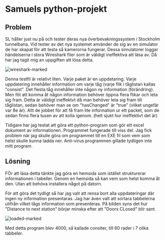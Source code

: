 # Samuels python-projekt

## Problem
SL håller just nu på och tester deras nya överbevakningssystem i Stockholm tunnelbana. Vid tester av det nya systemet använder de sig av en simulator de har skapat för att testa så kamerorna fungerar. Dessa simulatorer loggar händelserna i stora Wireshark filer som är väldigt ineffektiva att läsa av. Då har jag tagit mig an uppgiften att lösa detta. 

![wireshark-marked](assets/wireshark-marked.png)

Denna testfil är relativt liten. Varje paket är en uppdataring. Varje uppdatering innehåller information om varje tåg (varje flik i tåglistan kallas "consist". Det flesta tåg innehåller inte någon ny information (förändring). Men föt att komma åt någon information behöver öppna flera flikar och leta sig fram. Detta är väldigt ineffektvt då man behöver leta sig fram till tåglistan, sedan behöver man se om "hasChanged" är "true" (vilket ungefär var 8e är). Allt de jobbet för att få fram lite information ur ett packet, som de sedan finns flera tusen av att kolla igenom. (helt sjukt hur ineffektivt det är)

Tidigare har jag testat att göra ett python-program som gör ett excel dokument av informationen. Programmet fungerade till viss del. Jag fick problem när jag skulle göra om programmet till en EXE fil som vem som helst skulle kunna ladda ner. Anti-virus programmen gillade tydligen inte mitt program. 

## Lösning
FÖr att läsa detta tänkte jag göra en hemsida som istället strukturerar informationen i tabeller. Genom en hemsida så kan vem som helst komma åt den. Utan att behöva installera något på datorn. 

För att göra det tydligt så har jag valt att rensa bort alla uppdateringar där ingen ny information presentaras. Jag har även valt att sortara tabbelerna utifrån vilket tågs information som presenteras.
På bilden syns det hur "Distance to next station" börjar minska efter att "Doors CLosed" blir sant.

![loaded-marked](assets/loaded-marked.png)

Med detta program blev 4000, så kallade consiter, till 60 rader i 7 olika tabbeler.

